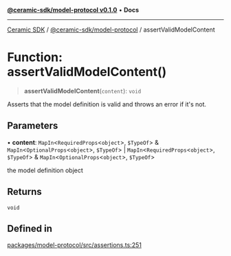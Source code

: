 [**@ceramic-sdk/model-protocol v0.1.0**](../README.md) • **Docs**

***

[Ceramic SDK](../../../README.md) / [@ceramic-sdk/model-protocol](../README.md) / assertValidModelContent

# Function: assertValidModelContent()

> **assertValidModelContent**(`content`): `void`

Asserts that the model definition is valid and throws an error if it's not.

## Parameters

• **content**: `MapIn`\<`RequiredProps`\<`object`\>, `$TypeOf`\> & `MapIn`\<`OptionalProps`\<`object`\>, `$TypeOf`\> \| `MapIn`\<`RequiredProps`\<`object`\>, `$TypeOf`\> & `MapIn`\<`OptionalProps`\<`object`\>, `$TypeOf`\>

the model definition object

## Returns

`void`

## Defined in

[packages/model-protocol/src/assertions.ts:251](https://github.com/ceramicstudio/ceramic-sdk/blob/2df74ee449b4c48a3a1f531066c64854fe2dc5dd/packages/model-protocol/src/assertions.ts#L251)
